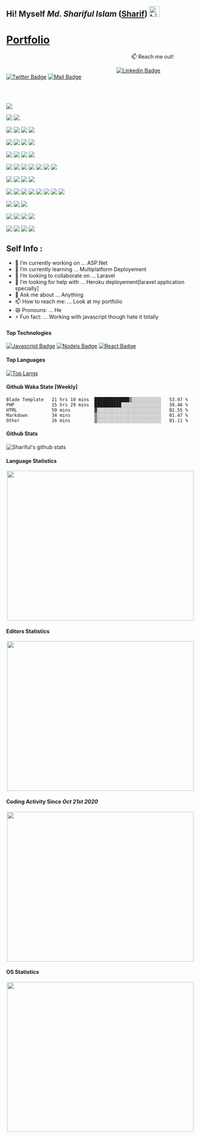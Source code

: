 ## Hi! Myself <em>Md. Shariful Islam</em> (<a href="https://islam-shariful.github.io">Sharif</a>) <img src="https://user-images.githubusercontent.com/1303154/88677602-1635ba80-d120-11ea-84d8-d263ba5fc3c0.gif" width="28px" alt="hi">

# <a href="https://islam-shariful.github.io">Portfolio</a>
&nbsp;&nbsp;&nbsp;&nbsp;&nbsp;&nbsp;&nbsp;&nbsp;&nbsp;&nbsp;&nbsp;&nbsp;&nbsp;&nbsp;&nbsp;&nbsp;&nbsp;&nbsp;&nbsp;&nbsp;&nbsp;&nbsp;&nbsp;&nbsp;&nbsp;&nbsp;&nbsp;&nbsp;&nbsp;&nbsp;&nbsp;&nbsp;&nbsp;&nbsp;&nbsp;&nbsp;&nbsp;&nbsp;&nbsp;&nbsp;&nbsp;&nbsp;&nbsp;&nbsp;&nbsp;&nbsp;&nbsp;&nbsp;&nbsp;&nbsp;&nbsp;&nbsp;&nbsp;&nbsp;&nbsp;&nbsp;&nbsp;&nbsp;&nbsp;&nbsp;&nbsp;&nbsp;&nbsp;&nbsp;&nbsp;&nbsp;&nbsp;&nbsp;&nbsp;&nbsp;&nbsp;&nbsp;&nbsp;&nbsp;&nbsp;&nbsp;&nbsp;&nbsp;&nbsp;&nbsp;&nbsp;&nbsp;&nbsp;&nbsp; :mailbox: Reach me out!

&nbsp;&nbsp;&nbsp;&nbsp;&nbsp;&nbsp;&nbsp;&nbsp;&nbsp;&nbsp;&nbsp;&nbsp;&nbsp;&nbsp;&nbsp;&nbsp;&nbsp;&nbsp;&nbsp;&nbsp;&nbsp;&nbsp;&nbsp;&nbsp;&nbsp;&nbsp;&nbsp;&nbsp;&nbsp;&nbsp;&nbsp;&nbsp;&nbsp;&nbsp;&nbsp;&nbsp;&nbsp;&nbsp;&nbsp;&nbsp;&nbsp;&nbsp;&nbsp;&nbsp;&nbsp;&nbsp;&nbsp;&nbsp;&nbsp;&nbsp;&nbsp;&nbsp;&nbsp;&nbsp;&nbsp;&nbsp;&nbsp;&nbsp;&nbsp;&nbsp;&nbsp;&nbsp;&nbsp;&nbsp;&nbsp;&nbsp;&nbsp;&nbsp;&nbsp;&nbsp;&nbsp;&nbsp;&nbsp;&nbsp;
[![Linkedin Badge](https://img.shields.io/badge/-Linkedin-0e76a8?style=flat&labelColor=0e76a8&logo=linkedin&logoColor=white)](https://www.linkedin.com/in/islam-shariful)
[![Twitter Badge](https://img.shields.io/badge/-Twitter-1ca0f1?style=flat&labelColor=1ca0f1&logo=twitter&logoColor=white&link=https://twitter.com/Ipenywis)](https://twitter.com/imd_shariful) 
[![Mail Badge](https://img.shields.io/badge/-Gmail-c0392b?style=flat&labelColor=c0392b&logo=gmail&logoColor=white)](mailto:imdshariful171@gmail.com)

<br><br>

<!-- blah -->
![](https://komarev.com/ghpvc/?username=islam-shariful&color=2BBC8A)

<!-- OS -->
![](https://img.shields.io/badge/OS-Linux-informational?style=flat&logo=<LOGO_NAME>&logoColor=white&color=2bbc8a)
![](https://img.shields.io/badge/OS-Windows-informational?style=flat&logo=<LOGO_NAME>&logoColor=white&color=2bbc8a)

<!-- Backend Framework -->
![](https://img.shields.io/badge/Backend-ExpressJS-informational?style=flat&logo=<LOGO_NAME>&logoColor=white&color=2bbc8a)
![](https://img.shields.io/badge/Backend-Laravel-informational?style=flat&logo=<LOGO_NAME>&logoColor=white&color=2bbc8a)
![](https://img.shields.io/badge/Backend-.Net-informational?style=flat&logo=<LOGO_NAME>&logoColor=white&color=2bbc8a)
![](https://img.shields.io/badge/Backend-Spring&nbsp;Boot-informational?style=flat&logo=<LOGO_NAME>&logoColor=white&color=2bbc8a)

<!-- Frontend Framework -->
![](https://img.shields.io/badge/Frontend-React-informational?style=flat&logo=<LOGO_NAME>&logoColor=white&color=2bbc8a)
![](https://img.shields.io/badge/Frontend-Bootstrap-informational?style=flat&logo=<LOGO_NAME>&logoColor=white&color=2bbc8a)
![](https://img.shields.io/badge/Frontend-JQuery-informational?style=flat&logo=<LOGO_NAME>&logoColor=white&color=2bbc8a)
![](https://img.shields.io/badge/Frontend-Reactstrap-informational?style=flat&logo=<LOGO_NAME>&logoColor=white&color=2bbc8a)

<!-- Database -->
![](https://img.shields.io/badge/Database-mySQL-informational?style=flat&logo=<LOGO_NAME>&logoColor=white&color=2bbc8a)
![](https://img.shields.io/badge/Database-MSSQL-informational?style=flat&logo=<LOGO_NAME>&logoColor=white&color=2bbc8a)
![](https://img.shields.io/badge/Database-ORACLE-informational?style=flat&logo=<LOGO_NAME>&logoColor=white&color=2bbc8a)
![](https://img.shields.io/badge/Database-MongoDB-informational?style=flat&logo=<LOGO_NAME>&logoColor=white&color=2bbc8a)

<!-- Code -->
![](https://img.shields.io/badge/Code-JavaScript-informational?style=flat&logo=<LOGO_NAME>&logoColor=white&color=2bbc8a)
![](https://img.shields.io/badge/Code-PHP-informational?style=flat&logo=<LOGO_NAME>&logoColor=white&color=2bbc8a)
![](https://img.shields.io/badge/Code-JAVA-informational?style=flat&logo=<LOGO_NAME>&logoColor=white&color=2bbc8a)
![](https://img.shields.io/badge/Code-CSharp-informational?style=flat&logo=<LOGO_NAME>&logoColor=white&color=2bbc8a)
![](https://img.shields.io/badge/Code-Python-informational?style=flat&logo=<LOGO_NAME>&logoColor=white&color=2bbc8a)
![](https://img.shields.io/badge/Code-C++-informational?style=flat&logo=<LOGO_NAME>&logoColor=white&color=2bbc8a)
![](https://img.shields.io/badge/Code-C-informational?style=flat&logo=<LOGO_NAME>&logoColor=white&color=2bbc8a)

<!-- Editor -->
![](https://img.shields.io/badge/Editor-Atom-informational?style=flat&logo=<LOGO_NAME>&logoColor=white&color=2bbc8a)
![](https://img.shields.io/badge/Editor-Vs&nbsp;Code-informational?style=flat&logo=<LOGO_NAME>&logoColor=white&color=2bbc8a)
![](https://img.shields.io/badge/Editor-Visual&nbsp;Studio-informational?style=flat&logo=<LOGO_NAME>&logoColor=white&color=2bbc8a)
![](https://img.shields.io/badge/Editor-Sublime-informational?style=flat&logo=<LOGO_NAME>&logoColor=white&color=2bbc8a)

<!-- Tools -->
![](https://img.shields.io/badge/Tool-MySQL&nbsp;Workbench-informational?style=flat&logo=<LOGO_NAME>&logoColor=white&color=2bbc8a)
![](https://img.shields.io/badge/Tool-SSMS-informational?style=flat&logo=<LOGO_NAME>&logoColor=white&color=2bbc8a)
![](https://img.shields.io/badge/Tool-Git-informational?style=flat&logo=<LOGO_NAME>&logoColor=white&color=2bbc8a)
![](https://img.shields.io/badge/Tool-bitbucket-informational?style=flat&logo=<LOGO_NAME>&logoColor=white&color=2bbc8a)
![](https://img.shields.io/badge/Tool-GitLab-informational?style=flat&logo=<LOGO_NAME>&logoColor=white&color=2bbc8a)
![](https://img.shields.io/badge/Tool-Trello-informational?style=flat&logo=<LOGO_NAME>&logoColor=white&color=2bbc8a)
![](https://img.shields.io/badge/Tool-Xampp-informational?style=flat&logo=<LOGO_NAME>&logoColor=white&color=2bbc8a)
![](https://img.shields.io/badge/Tool-Laragon-informational?style=flat&logo=<LOGO_NAME>&logoColor=white&color=2bbc8a)

<!-- Package Manager -->
![](https://img.shields.io/badge/Package&nbsp;Manager-NPM-informational?style=flat&logo=<LOGO_NAME>&logoColor=white&color=2bbc8a)
![](https://img.shields.io/badge/Package&nbsp;Manager-Composer-informational?style=flat&logo=<LOGO_NAME>&logoColor=white&color=2bbc8a)
![](https://img.shields.io/badge/Package&nbsp;Manager-NuGet-informational?style=flat&logo=<LOGO_NAME>&logoColor=white&color=2bbc8a)

<!-- Markup -->
![](https://img.shields.io/badge/Markup-Latex-informational?style=flat&logo=<LOGO_NAME>&logoColor=white&color=2bbc8a)
![](https://img.shields.io/badge/Markup-HTML-informational?style=flat&logo=<LOGO_NAME>&logoColor=white&color=2bbc8a)
![](https://img.shields.io/badge/Markup-XML-informational?style=flat&logo=<LOGO_NAME>&logoColor=white&color=2bbc8a)
![](https://img.shields.io/badge/Markup-Mark&nbsp;Down-informational?style=flat&logo=<LOGO_NAME>&logoColor=white&color=2bbc8a)

<!-- Official -->
![](https://img.shields.io/badge/Official-MS&nbsp;Word-informational?style=flat&logo=<LOGO_NAME>&logoColor=white&color=2bbc8a)
![](https://img.shields.io/badge/Official-MS&nbsp;Power&nbsp;Point-informational?style=flat&logo=<LOGO_NAME>&logoColor=white&color=2bbc8a)
![](https://img.shields.io/badge/Official-MS&nbsp;Excel-informational?style=flat&logo=<LOGO_NAME>&logoColor=white&color=2bbc8a)
![](https://img.shields.io/badge/Official-MS&nbsp;Team-informational?style=flat&logo=<LOGO_NAME>&logoColor=white&color=2bbc8a)

## Self Info :

- 🔭 I’m currently working on ... ASP.Net
- 🌱 I’m currently learning ... Multiplatform Deployement
- 👯 I’m looking to collaborate on ... Laravel
- 🤔 I’m looking for help with ... Heroku deployement[laravel application specially]
- 💬 Ask me about ... Anything
- 📫 How to reach me: ... Look at my portfolio
- 😄 Pronouns: ... He
- ⚡ Fun fact: ... Working with javascript though hate it totally

#### Top Technologies

[![Javascript Badge](https://img.shields.io/badge/-Javascript-F0DB4F?style=for-the-badge&labelColor=black&logo=javascript&logoColor=F0DB4F)](https://github.com/islam-shariful/online-school-in-Express-and-mySQL) 
[![Nodejs Badge](https://img.shields.io/badge/-Nodejs-3C873A?style=for-the-badge&labelColor=black&logo=node.js&logoColor=3C873A)](https://github.com/islam-shariful/advanced_nodeJS_prac) 
[![React Badge](https://img.shields.io/badge/-React-61DBFB?style=for-the-badge&labelColor=black&logo=react&logoColor=61DBFB)](https://github.com/islam-shariful/react-simple-project) 

#### Top Languages
[![Top Langs](https://github-readme-stats.vercel.app/api/top-langs/?username=islam-shariful&langs_count=12&theme=blue-green)](https://github.com/islam-shariful/github-readme-stats)

#### Github Waka State [Weekly]
<!--START_SECTION:waka-->
```text
Blade Template   21 hrs 10 mins  █████████████▒░░░░░░░░░░░   53.97 % 
PHP              15 hrs 29 mins  ██████████░░░░░░░░░░░░░░░   39.46 % 
HTML             59 mins         ▓░░░░░░░░░░░░░░░░░░░░░░░░   02.55 % 
Markdown         34 mins         ▒░░░░░░░░░░░░░░░░░░░░░░░░   01.47 % 
Other            26 mins         ▒░░░░░░░░░░░░░░░░░░░░░░░░   01.11 % 
```
<!--END_SECTION:waka-->

#### Github Stats

![Shariful's github stats](https://github-readme-stats.vercel.app/api?username=islam-shariful&show_icons=true&theme=tokyonight)

#### Language Statistics
<p align="center">
<img src="https://wakatime.com/share/@imdshariful/c87d45d0-526c-4792-9aac-d999aff00e31.png" height="400px" width="500px" />
</p>

#### Editors Statistics
<p align="center">
<img src="https://wakatime.com/share/@imdshariful/3dfb62b3-0aa0-4419-a03a-ab19c09baf4a.svg" height="400px" width="500px" />
</p>

#### Coding Activity Since <i>Oct 21st 2020</i>
<p align="center">
<img src="https://wakatime.com/share/@imdshariful/e89fe493-2de3-4a01-81ac-b32faff8d41f.svg" height="400px" width="500px" />
</p>

#### OS Statistics
<p align="center">
<img src="https://wakatime.com/share/@imdshariful/64db55d5-15fa-4a1c-9294-3d59cae994cd.svg" height="400px" width="500px" />
</p>
